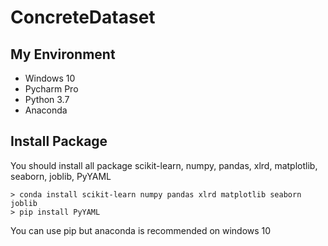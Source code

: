 # ConcreteDataset

## My Environment
- Windows 10 
- Pycharm Pro
- Python 3.7
- Anaconda

## Install Package

You should install all package
scikit-learn, numpy, pandas, xlrd, matplotlib, seaborn, joblib, PyYAML

```shell script
> conda install scikit-learn numpy pandas xlrd matplotlib seaborn joblib
> pip install PyYAML
```
You can use pip but anaconda is recommended on windows 10

